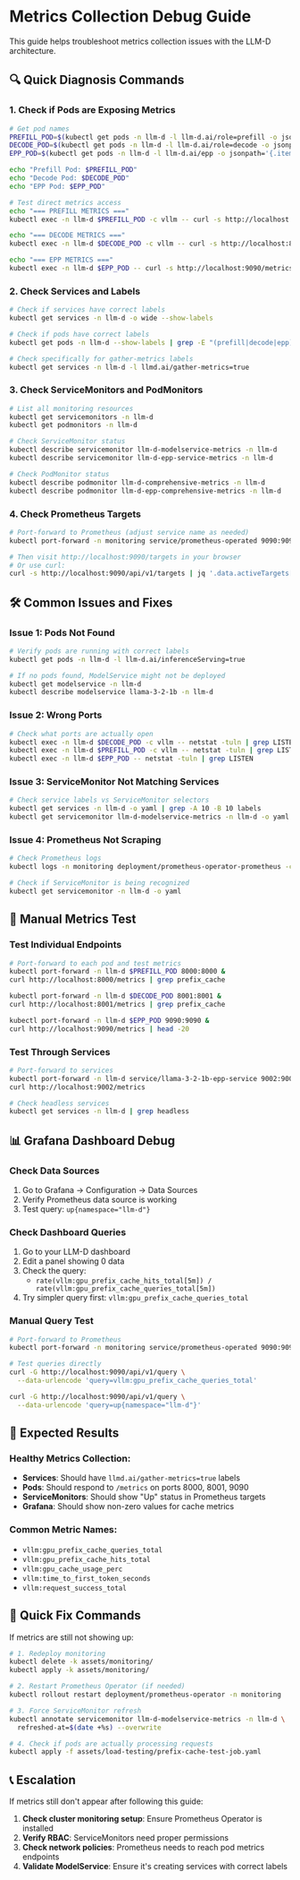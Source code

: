 # Metrics Collection Debug Guide

This guide helps troubleshoot metrics collection issues with the LLM-D architecture.

## 🔍 Quick Diagnosis Commands

### 1. Check if Pods are Exposing Metrics
```bash
# Get pod names
PREFILL_POD=$(kubectl get pods -n llm-d -l llm-d.ai/role=prefill -o jsonpath='{.items[0].metadata.name}')
DECODE_POD=$(kubectl get pods -n llm-d -l llm-d.ai/role=decode -o jsonpath='{.items[0].metadata.name}')
EPP_POD=$(kubectl get pods -n llm-d -l llm-d.ai/epp -o jsonpath='{.items[0].metadata.name}')

echo "Prefill Pod: $PREFILL_POD"
echo "Decode Pod: $DECODE_POD"  
echo "EPP Pod: $EPP_POD"

# Test direct metrics access
echo "=== PREFILL METRICS ==="
kubectl exec -n llm-d $PREFILL_POD -c vllm -- curl -s http://localhost:8000/metrics | head -10

echo "=== DECODE METRICS ==="
kubectl exec -n llm-d $DECODE_POD -c vllm -- curl -s http://localhost:8001/metrics | head -10

echo "=== EPP METRICS ==="
kubectl exec -n llm-d $EPP_POD -- curl -s http://localhost:9090/metrics | head -10
```

### 2. Check Services and Labels
```bash
# Check if services have correct labels
kubectl get services -n llm-d -o wide --show-labels

# Check if pods have correct labels
kubectl get pods -n llm-d --show-labels | grep -E "(prefill|decode|epp)"

# Check specifically for gather-metrics labels
kubectl get services -n llm-d -l llmd.ai/gather-metrics=true
```

### 3. Check ServiceMonitors and PodMonitors
```bash
# List all monitoring resources
kubectl get servicemonitors -n llm-d
kubectl get podmonitors -n llm-d

# Check ServiceMonitor status
kubectl describe servicemonitor llm-d-modelservice-metrics -n llm-d
kubectl describe servicemonitor llm-d-epp-service-metrics -n llm-d

# Check PodMonitor status
kubectl describe podmonitor llm-d-comprehensive-metrics -n llm-d
kubectl describe podmonitor llm-d-epp-comprehensive-metrics -n llm-d
```

### 4. Check Prometheus Targets
```bash
# Port-forward to Prometheus (adjust service name as needed)
kubectl port-forward -n monitoring service/prometheus-operated 9090:9090 &

# Then visit http://localhost:9090/targets in your browser
# Or use curl:
curl -s http://localhost:9090/api/v1/targets | jq '.data.activeTargets[] | select(.labels.job | contains("llm-d")) | {job: .labels.job, health: .health, lastError: .lastError}'
```

## 🛠️ Common Issues and Fixes

### Issue 1: Pods Not Found
```bash
# Verify pods are running with correct labels
kubectl get pods -n llm-d -l llm-d.ai/inferenceServing=true

# If no pods found, ModelService might not be deployed
kubectl get modelservice -n llm-d
kubectl describe modelservice llama-3-2-1b -n llm-d
```

### Issue 2: Wrong Ports
```bash
# Check what ports are actually open
kubectl exec -n llm-d $DECODE_POD -c vllm -- netstat -tuln | grep LISTEN
kubectl exec -n llm-d $PREFILL_POD -c vllm -- netstat -tuln | grep LISTEN
kubectl exec -n llm-d $EPP_POD -- netstat -tuln | grep LISTEN
```

### Issue 3: ServiceMonitor Not Matching Services
```bash
# Check service labels vs ServiceMonitor selectors
kubectl get services -n llm-d -o yaml | grep -A 10 -B 10 labels
kubectl get servicemonitor llm-d-modelservice-metrics -n llm-d -o yaml | grep -A 5 selector
```

### Issue 4: Prometheus Not Scraping
```bash
# Check Prometheus logs
kubectl logs -n monitoring deployment/prometheus-operator-prometheus -c prometheus

# Check if ServiceMonitor is being recognized
kubectl get servicemonitor -n llm-d -o yaml
```

## 🔧 Manual Metrics Test

### Test Individual Endpoints
```bash
# Port-forward to each pod and test metrics
kubectl port-forward -n llm-d $PREFILL_POD 8000:8000 &
curl http://localhost:8000/metrics | grep prefix_cache

kubectl port-forward -n llm-d $DECODE_POD 8001:8001 &  
curl http://localhost:8001/metrics | grep prefix_cache

kubectl port-forward -n llm-d $EPP_POD 9090:9090 &
curl http://localhost:9090/metrics | head -20
```

### Test Through Services
```bash
# Port-forward to services
kubectl port-forward -n llm-d service/llama-3-2-1b-epp-service 9002:9002 &
curl http://localhost:9002/metrics

# Check headless services
kubectl get services -n llm-d | grep headless
```

## 📊 Grafana Dashboard Debug

### Check Data Sources
1. Go to Grafana → Configuration → Data Sources
2. Verify Prometheus data source is working
3. Test query: `up{namespace="llm-d"}`

### Check Dashboard Queries
1. Go to your LLM-D dashboard
2. Edit a panel showing 0 data
3. Check the query: 
   - `rate(vllm:gpu_prefix_cache_hits_total[5m]) / rate(vllm:gpu_prefix_cache_queries_total[5m])`
4. Try simpler query first: `vllm:gpu_prefix_cache_queries_total`

### Manual Query Test
```bash
# Port-forward to Prometheus
kubectl port-forward -n monitoring service/prometheus-operated 9090:9090 &

# Test queries directly
curl -G http://localhost:9090/api/v1/query \
  --data-urlencode 'query=vllm:gpu_prefix_cache_queries_total'

curl -G http://localhost:9090/api/v1/query \
  --data-urlencode 'query=up{namespace="llm-d"}'
```

## 🎯 Expected Results

### Healthy Metrics Collection:
- **Services**: Should have `llmd.ai/gather-metrics=true` labels
- **Pods**: Should respond to `/metrics` on ports 8000, 8001, 9090
- **ServiceMonitors**: Should show "Up" status in Prometheus targets
- **Grafana**: Should show non-zero values for cache metrics

### Common Metric Names:
- `vllm:gpu_prefix_cache_queries_total`
- `vllm:gpu_prefix_cache_hits_total`
- `vllm:gpu_cache_usage_perc`
- `vllm:time_to_first_token_seconds`
- `vllm:request_success_total`

## 🚀 Quick Fix Commands

If metrics are still not showing up:

```bash
# 1. Redeploy monitoring
kubectl delete -k assets/monitoring/
kubectl apply -k assets/monitoring/

# 2. Restart Prometheus Operator (if needed)
kubectl rollout restart deployment/prometheus-operator -n monitoring

# 3. Force ServiceMonitor refresh
kubectl annotate servicemonitor llm-d-modelservice-metrics -n llm-d \
  refreshed-at=$(date +%s) --overwrite

# 4. Check if pods are actually processing requests
kubectl apply -f assets/load-testing/prefix-cache-test-job.yaml
```

## 📞 Escalation

If metrics still don't appear after following this guide:

1. **Check cluster monitoring setup**: Ensure Prometheus Operator is installed
2. **Verify RBAC**: ServiceMonitors need proper permissions
3. **Check network policies**: Prometheus needs to reach pod metrics endpoints
4. **Validate ModelService**: Ensure it's creating services with correct labels
